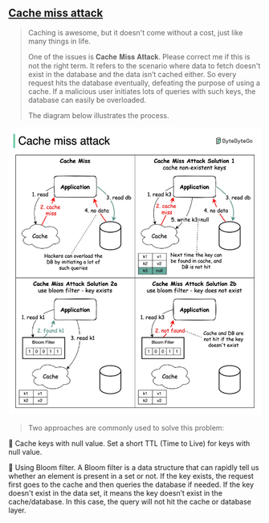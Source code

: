 ## [Cache miss attack](https://blog.bytebytego.com/p/cache-miss-attack?s=r)

> Caching is awesome, but it doesn't come without a cost, just like many things in life.
>
> One of the issues is 𝐂𝐚𝐜𝐡𝐞 𝐌𝐢𝐬𝐬 𝐀𝐭𝐭𝐚𝐜𝐤. Please correct me if this is not the right term. It refers to the scenario where data to fetch doesn't exist in the database and the data isn’t cached either. So every request hits the database eventually, defeating the purpose of using a cache. If a malicious user initiates lots of queries with such keys, the database can easily be overloaded.
>
> The diagram below illustrates the process.

![cache_miss](cache_miss.jpeg)

> Two approaches are commonly used to solve this problem:

🔹 Cache keys with null value. Set a short TTL (Time to Live) for keys with null value.

🔹 Using Bloom filter. A Bloom filter is a data structure that can rapidly tell us whether an element is present in a set or not. If the key exists, the request first goes to the cache and then queries the database if needed. If the key doesn't exist in the data set, it means the key doesn’t exist in the cache/database. In this case, the query will not hit the cache or database layer.